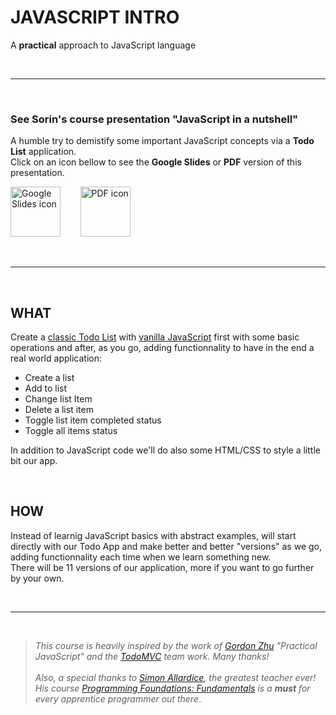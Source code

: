 # JAVASCRIPT INTRO
A **practical** approach to JavaScript language

<br>

---

<br>

### See Sorin's course presentation "JavaScript in a nutshell"
A humble try to demistify some important JavaScript concepts via a **Todo List** application.<br>
Click on an icon bellow to see the **Google Slides** or **PDF** version of this presentation.

<p>
  <a href="https://drive.google.com/open?id=1Uqoob7dDcLEerUKDVLstr2DIC131L6kl9Cmi3HalEv0"><img src="../_assets/google-slides-icon.svg" width="auto" height="80px" alt="Google Slides icon"></a>
  &nbsp;&nbsp;&nbsp;&nbsp;&nbsp;&nbsp;
  <a href="SO-JS-course-nutshell.pdf"><img src="../_assets/pdf-logo-icon.svg" width="auto" height="80px" alt="PDF icon"></a>
</p>

<br>

---

<br>


## WHAT
Create a [classic Todo List](http://todomvc.com/examples/vanillajs/) with [vanilla  JavaScript](https://en.wikipedia.org/wiki/JavaScript) first with some basic operations and after, as you go, adding functionnality to have in the end a real world application:
* Create a list
* Add to list
* Change list Item
* Delete a list item
* Toggle list item completed status
* Toggle all items status

In addition to JavaScript code we'll do also some HTML/CSS to style a little bit our app.

<br>

## HOW
Instead of learnig JavaScript basics with abstract examples, will start directly with our Todo App and make better and better "versions" as we go, adding functionnality each time when we learn something new.<br>
There will be 11 versions of our application, more if you want to go further by your own.

<br>

---

<br>

> *This course is heavily inspired by the work of [Gordon Zhu]((https://watchandcode.com/courses/practical-javascript/lectures/900443)) "Practical JavaScript" and the [TodoMVC](http://todomvc.com/) team work. Many thanks!*<br><br>
>*Also, a special thanks to [Simon Allardice](https://www.simonallardice.com/), the greatest teacher ever! His course [Programming Foundations: Fundamentals](https://www.lynda.com/JavaScript-tutorials/Foundations-of-Programming-Fundamentals/83603-2.html) is a **must** for every apprentice programmer out there*.